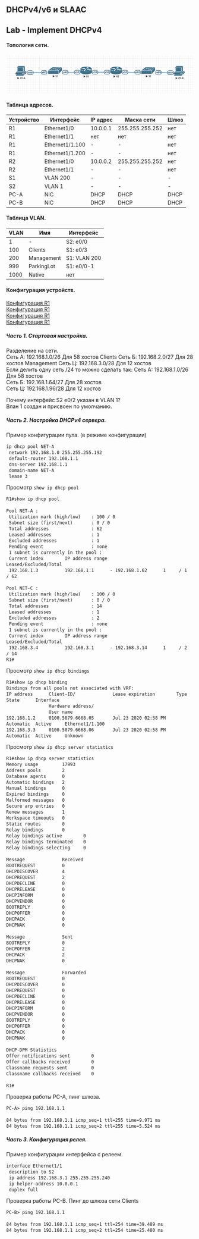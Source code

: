 ## DHCPv4/v6 и SLAAC 
## Lab - Implement DHCPv4

#### Топология сети.
![](dhcp1.png)

#### Таблица адресов.

| Устройство | Интерфейс | IP адрес | Маска сети | Шлюз |
| --------| --------- | --------- | -------- | ------- |
|  R1 | Ethernet1/0 | 10.0.0.1 | 255.255.255.252  | нет |
|  R1 | Ethernet1/1 | нет | нет  | нет |
|  R1 | Ethernet1/1.100 | - | -  | нет |
|  R1 | Ethernet1/1.200 | - | -  | нет |
|  R2 | Ethernet1/0 | 10.0.0.2 | 255.255.255.252 | нет |
|  R2 | Ethernet1/1 | - | -  | нет |
|  S1 | VLAN 200 | - | -  | - |
|  S2 | VLAN 1 | - | -  | - |
|  PC-A | NIC | DHCP | DHCP  | DHCP |
|  PC-B | NIC | DHCP | DHCP  | DHCP |


#### Таблица VLAN.

| VLAN | Имя | Интерфейс | 
| --------| --------- | --------- | 
|  1 | - | S2: e0/0 | 
|  100 | Clients | S1: e0/3 | 
|  200 | Management | S1: VLAN 200  | 
|  999 | ParkingLot | S1: e0/0-1 | 
|  1000 | Native | нет | 


#### Конфигурация устройств.
[Конфигурация R1](4-s1.txt)  
[Конфигурация R1](4-s2.txt)  
[Конфигурация R1](4-r1.txt)  
[Конфигурация R1](4-r2.txt)  

##### Часть 1. Стартовая настройка.

Разделение на сети.  
Сеть А: 192.168.1.0/26 Для 58 хостов  Clients
Сеть Б: 192.168.2.0/27 Для 28 хостов  Management
Сеть Ц: 192.168.3.0/28 Для 12 хостов  
Если делить одну сеть /24 то можно сделать так:
Сеть А: 192.168.1.0/26 Для 58 хостов  
Сеть Б: 192.168.1.64/27 Для 28 хостов  
Сеть Ц: 192.168.1.96/28 Для 12 хостов  


Почему интерфейс S2 e0/2 указан в VLAN 1?  
Влан 1 создан и присвоен по умолчанию.

##### Часть 2. Настройка DHCPv4 сервера.

Пример конфигурации пула. (в режиме конфигурации)
```
ip dhcp pool NET-A
 network 192.168.1.0 255.255.255.192
 default-router 192.168.1.1 
 dns-server 192.168.1.1 
 domain-name NET-A
 lease 3
```
Просмотр `show ip dhcp pool `

```
R1#show ip dhcp pool     

Pool NET-A :
 Utilization mark (high/low)    : 100 / 0
 Subnet size (first/next)       : 0 / 0 
 Total addresses                : 62
 Leased addresses               : 1 
 Excluded addresses             : 1
 Pending event                  : none
 1 subnet is currently in the pool :
 Current index        IP address range                    Leased/Excluded/Total
 192.168.1.3          192.168.1.1      - 192.168.1.62      1     / 1     / 62   

Pool NET-C :
 Utilization mark (high/low)    : 100 / 0
 Subnet size (first/next)       : 0 / 0 
 Total addresses                : 14
 Leased addresses               : 1
 Excluded addresses             : 2
 Pending event                  : none
 1 subnet is currently in the pool :
 Current index        IP address range                    Leased/Excluded/Total
 192.168.3.4          192.168.3.1      - 192.168.3.14      1     / 2     / 14   
R1#
```

Просмотр `show ip dhcp bindings `
```
R1#show ip dhcp binding
Bindings from all pools not associated with VRF:
IP address      Client-ID/              Lease expiration        Type       State      Interface
                Hardware address/
                User name
192.168.1.2     0100.5079.6668.05       Jul 23 2020 02:58 PM    Automatic  Active     Ethernet1/1.100
192.168.3.3     0100.5079.6668.06       Jul 23 2020 02:58 PM    Automatic  Active     Unknown
```

Просмотр `show ip dhcp server statistics `

```
R1#show ip dhcp server statistics
Memory usage         17993
Address pools        2
Database agents      0
Automatic bindings   2
Manual bindings      0
Expired bindings     0
Malformed messages   0
Secure arp entries   0
Renew messages       1
Workspace timeouts   0
Static routes        0
Relay bindings       0
Relay bindings active        0
Relay bindings terminated    0
Relay bindings selecting     0

Message              Received
BOOTREQUEST          0
DHCPDISCOVER         4
DHCPREQUEST          2
DHCPDECLINE          0
DHCPRELEASE          0
DHCPINFORM           0
DHCPVENDOR           0
BOOTREPLY            0
DHCPOFFER            0
DHCPACK              0
DHCPNAK              0

Message              Sent
BOOTREPLY            0
DHCPOFFER            2
DHCPACK              2
DHCPNAK              0

Message              Forwarded
BOOTREQUEST          0
DHCPDISCOVER         0
DHCPREQUEST          0
DHCPDECLINE          0
DHCPRELEASE          0
DHCPINFORM           0
DHCPVENDOR           0
BOOTREPLY            0
DHCPOFFER            0
DHCPACK              0
DHCPNAK              0

DHCP-DPM Statistics
Offer notifications sent        0
Offer callbacks received        0
Classname requests sent         0
Classname callbacks received    0

R1#
```

Проверка работы PC-A, пинг шлюза.
```
PC-A> ping 192.168.1.1

84 bytes from 192.168.1.1 icmp_seq=1 ttl=255 time=9.971 ms
84 bytes from 192.168.1.1 icmp_seq=2 ttl=255 time=5.524 ms
```

##### Часть 3. Конфигурация релея.

Пример конфигурации интерфейса с релеем.
```
interface Ethernet1/1
 description to S2
 ip address 192.168.3.1 255.255.255.240
 ip helper-address 10.0.0.1
 duplex full
```

Проверка работы PC-B. Пинг до шлюза сети Clients
```
PC-B> ping 192.168.1.1

84 bytes from 192.168.1.1 icmp_seq=1 ttl=254 time=39.489 ms
84 bytes from 192.168.1.1 icmp_seq=2 ttl=254 time=25.480 ms
```
